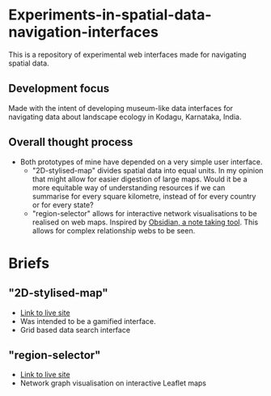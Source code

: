 # Experiments-in-spatial-data-navigation-interfaces
This is a repository of experimental web interfaces made for navigating spatial data. 

## Development focus
Made with the intent of developing museum-like data interfaces for navigating data about landscape ecology in Kodagu, Karnataka, India.

## Overall thought process
- Both prototypes of mine have depended on a very simple user interface. 
	- "2D-stylised-map" divides spatial data into equal units. In my opinion that might allow for easier digestion of large maps. Would it be a more equitable way of understanding resources if we can summarise for every square kilometre, instead of for every country or for every state?
	- "region-selector" allows for interactive network visualisations to be realised on web maps. Inspired by [Obsidian, a note taking tool](obsidian.md). This allows for complex relationship webs to be seen.

# Briefs
## "2D-stylised-map"
- [Link to live site](https://rungdung.github.io/experiments-in-spatial-data-navigation-interfaces/2D-stylised-map/index.html)
- Was intended to be a gamified interface.
- Grid based data search interface

## "region-selector"
- [Link to live site](https://rungdung.github.io/experiments-in-spatial-data-navigation-interfaces/region-selector/)
- Network graph visualisation on interactive Leaflet maps


